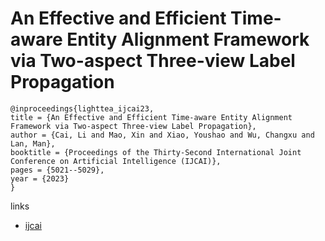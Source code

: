 # An Effective and Efficient Time-aware Entity Alignment Framework via Two-aspect Three-view Label Propagation

```
@inproceedings{lighttea_ijcai23,
title = {An Effective and Efficient Time-aware Entity Alignment Framework via Two-aspect Three-view Label Propagation},
author = {Cai, Li and Mao, Xin and Xiao, Youshao and Wu, Changxu and Lan, Man},
booktitle = {Proceedings of the Thirty-Second International Joint Conference on Artificial Intelligence (IJCAI)},
pages = {5021--5029},
year = {2023}
}
```

links
- [ijcai](https://www.ijcai.org/proceedings/2023/558)

